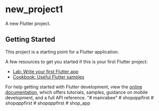 # new_project1

A new Flutter project.

## Getting Started

This project is a starting point for a Flutter application.

A few resources to get you started if this is your first Flutter project:

- [Lab: Write your first Flutter app](https://docs.flutter.dev/get-started/codelab)
- [Cookbook: Useful Flutter samples](https://docs.flutter.dev/cookbook)

For help getting started with Flutter development, view the
[online documentation](https://docs.flutter.dev/), which offers tutorials,
samples, guidance on mobile development, and a full API reference.
"# mainrabee" 
#   s h o p _ a p p _ f i r s t 
 
 #   s h o p _ a p p _ f i r s t 
 
 #   s h o p _ a p p _ f i r s t 
 
 #   s h o p _ a p p 
 
 